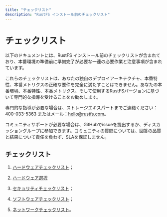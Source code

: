 ```yaml
---
title: "チェックリスト"
description: "RustFS インストール前のチェックリスト"
---
```


# チェックリスト


以下のドキュメントには、RustFS インストール前のチェックリストが含まれており、本番環境の準備前に準備完了が必要な一連の必要作業と注意事項が含まれています。

これらのチェックリストは、あなたの独自のデプロイアーキテクチャ、本番特性、本番メトリクスの正確な要件を完全に満たすことはできません。あなたの本番環境、本番特性、本番メトリクス、そして使用するRustFSバージョンに基づいて専門的な指導を受けることをお勧めします。

専門的な指導が必要な場合は、ストレージエキスパートまでご連絡ください：400-033-5363 またはメール：hello@rustfs.com。

コミュニティサポートが必要な場合は、GitHubでissueを提出するか、ディスカッショングループに参加できます。コミュニティの質問については、回答の品質と結果について責任を負わず、SLAを保証しません。

## チェックリスト

1. [ハードウェアチェックリスト](./hardware-checklists.md)；

2. [ハードウェア選択](./hardware-selection.md)

2. [セキュリティチェックリスト](./security-checklists)；

3. [ソフトウェアチェックリスト](./software-checklists)；

4. [ネットワークチェックリスト](./network-checklists)。

